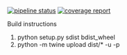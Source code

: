 [![pipeline status](https://gitlab.com/redfruitt/Franklin/badges/master/pipeline.svg)](https://gitlab.com/redfruitt/Franklin/commits/master)
[![coverage report](https://gitlab.com/redfruitt/Franklin/badges/master/.coverage)](https://gitlab.com/redfruitt/Franklin/commits/master)

Build instructions

1. python setup.py sdist bdist_wheel
2. python -m twine upload dist/* -u  -p
